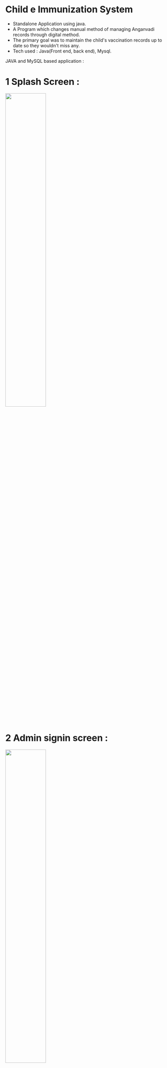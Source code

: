 # Child e Immunization System
  
  - Standalone Application using java.
  - A Program which changes manual method of managing Anganvadi records through digital method.
  - The primary goal was to maintain the child's vaccination records up to date so they wouldn't miss any.
  - Tech used : Java(Front end, back end), Mysql.
 
JAVA and MySQL based application : 

# 1 Splash Screen : #
<img width="50%" hight = "50%" src="https://user-images.githubusercontent.com/67515374/213100808-43348cdc-783a-4d91-838a-64633a699916.png">

# 2 Admin signin screen : #
<img width="50%" hight = "50%" src="https://user-images.githubusercontent.com/67515374/213100892-07980a0b-bf3b-4873-805f-c2f08e716c9c.png">

# 3 Admin signup screen : #
<img width="50%" hight = "50%" src="https://user-images.githubusercontent.com/67515374/213100998-4d36808f-bb7b-480f-8605-c562eb7fdcf5.png">

# 4 After successfully login by the admin : #
<img width="50%" hight = "50%" src="https://user-images.githubusercontent.com/67515374/213101061-b6e3fd69-d971-4683-b078-4572d299ad36.png">

# 5 After clicking on the add child button : #
<img width="50%" hight = "50%" src="https://user-images.githubusercontent.com/67515374/213101141-d1d475cf-cd5e-4c4d-94a5-768ef34989de.png">

# 6 After clicking on the view child details : #
<img width="50%" hight = "50%" src="https://user-images.githubusercontent.com/67515374/213101217-cbbc742a-fc66-437a-a475-11baaa0b235e.png">

# 7 After clicking on the edit child details : #
<img width="50%" hight = "50%" src="https://user-images.githubusercontent.com/67515374/213101261-f18ce990-1198-4d07-8e61-293eced93e2b.png">





